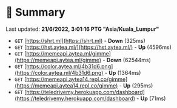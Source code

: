 # 📖 Summary
Last updated: **21/6/2022, 3:01:16 PTG "Asia/Kuala_Lumpur"**

- `GET` [https://shrt.ml](https://shrt.ml) - **Down** (325ms)
- `GET` [https://hst.aytea.ml/](https://hst.aytea.ml/) - **Up** (4596ms)
- `GET` [https://memeapi.aytea.ml/gimme](https://memeapi.aytea.ml/gimme) - **Down** (62544ms)
- `GET` [https://color.aytea.ml/4b31d6.png](https://color.aytea.ml/4b31d6.png) - **Up** (1364ms)
- `GET` [https://memeapi.aytea14.repl.co/gimme](https://memeapi.aytea14.repl.co/gimme) - **Up** (295ms)
- `GET` [https://teledrivemy.herokuapp.com/dashboard](https://teledrivemy.herokuapp.com/dashboard) - **Up** (71ms)
